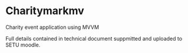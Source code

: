 # Charitymarkmv
Charity event application using MVVM

Full details contained in technical document suppmitted and uploaded to SETU moodle.

